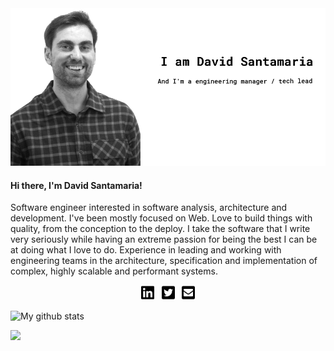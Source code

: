 <div>
  <img src="https://github.com/dhighwayman/dhighwayman/blob/main/img/cover.png">
</div>

#### Hi there, I'm David Santamaria!

Software engineer interested in software analysis, architecture and development. I've been mostly focused on Web. Love to build things with quality, from the conception to the deploy. I take the software that I write very seriously while having an extreme passion for being the best I can be at doing what I love to do.
Experience in leading and working with engineering teams in the architecture, specification and implementation of complex, highly scalable and performant systems.

<p align='center'>
  <a href="https://www.linkedin.com/in/davidsantamaria/"><img height="24" src="https://github.com/dhighwayman/dhighwayman/blob/main/img/linkedin-brands.svg?raw=true"></a>&nbsp;&nbsp;
  <a href="https://twitter.com/highwayman"><img height="24" src="https://github.com/dhighwayman/dhighwayman/blob/main/img/twitter-square-brands.svg?raw=true"></a>&nbsp;&nbsp;
  <a href="mailto:david@davidsantamaria.me"><img height="24" src="https://github.com/dhighwayman/dhighwayman/blob/main/img/envelope-square-solid.svg?raw=true"></a>
</p>

![My github stats](https://github-readme-stats.vercel.app/api?username=dhighwayman&show_icons=true&hide=["prs","issues","contribs"])

<p> 
<img src="https://visitor-badge.glitch.me/badge?page_id=dhighwayman.visitor-badge"/> 
</p>